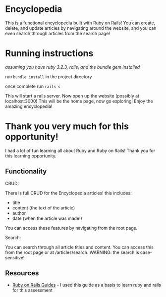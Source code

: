 # Encyclopedia 

This is a functional encyclopedia built with Ruby on Rails!
You can create, delete, and update articles by navigating around the website,
and you can even search through articles from the search page!

# Running instructions

*assuming you have ruby 3.2.3, rails, and the bundle gem installed*

run ```bundle install``` in the project directory

once complete run ```rails s```

This will start a rails server. Now open up the website (possibly at localhost:3000)
This will be the home page, now go exploring!
Enjoy the amazing encyclopedia!

# Thank you very much for this opportunity!

I had a lot of fun learning all about Ruby and Ruby on Rails! Thank you for this learning opportunity.

## Functionality

CRUD:

There is full CRUD for the Encyclopedia articles!
this includes:
- title
- content (the text of the article)
- author
- date (when the article was made!)

You can access these features by navigating from the root page.

Search:

You can search through all article titles and content.
You can access this from the root page or at /articles/search.
WARNING: the search is case-sensitive!


## Resources

- [Ruby on Rails Guides](https://guides.rubyonrails.org/getting_started.html) - I used this guide as a basis to learn ruby and rails for this assessment

